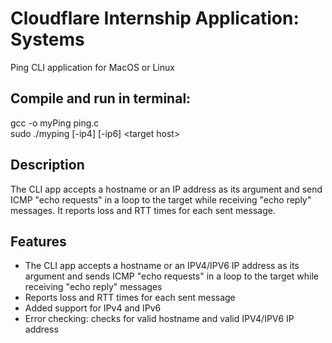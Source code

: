 # Cloudflare Internship Application: Systems
Ping CLI application for MacOS or Linux

## Compile and run in terminal:
gcc -o myPing ping.c \
sudo ./myping [-ip4] [-ip6] \<target host>

## Description
The CLI app accepts a hostname or an IP address as its argument and send ICMP "echo requests" in a loop to the target while receiving "echo reply" messages. It reports loss and RTT times for each sent message.

## Features
- The CLI app accepts a hostname or an IPV4/IPV6 IP address as its argument and sends ICMP "echo requests" in a loop to the target while receiving "echo reply" messages
- Reports loss and RTT times for each sent message
- Added support for IPv4 and IPv6
- Error checking: checks for valid hostname and valid IPV4/IPV6 IP address

